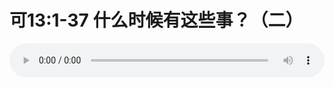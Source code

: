 # 可13:1-37 什么时候有这些事？（二）

<audio style="width: 100%;" preload="false" controls controlslist="nodownload"><source src="http://file.simai.life/audio/mp3/old/27567.mp3" type="audio/mpeg">Your browser does not support the audio element.</audio>


